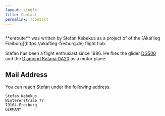 ```yaml
---
layout: single
title: Contact
permalink: /contact
---
```


<figure style="width: 150px" class="align-right">
  <img src="{{ site.url }}{{ site.baseurl }}/assets/images/kebekus.jpg" alt="">
</figure>
**enroute** was written by Stefan Kebekus as a project of of the [Akaflieg Freiburg](https://akaflieg-freiburg.de) flight flub.

Stefan has been a flight enthusiast since 1986. He flies the glider [DG500](https://akaflieg-freiburg.de/bilder/flugzeuge/dg505mb) and the [Diamond Katana DA20](https://akaflieg-freiburg.de/bilder/flugzeuge/katana) as a motor plane.

## Mail Address

You can reach Stefan under the following address.

```
Stefan Kebekus
Wintererstraße 77
79104 Freiburg
GERMANY
```
